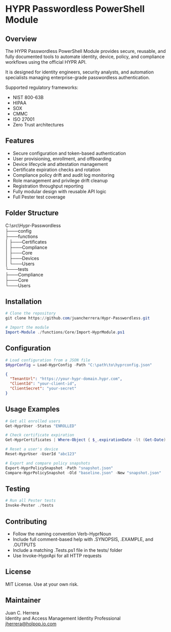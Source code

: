 # HYPR Passwordless PowerShell Module

## Overview

The HYPR Passwordless PowerShell Module provides secure, reusable, and fully documented tools to automate identity, device, policy, and compliance workflows using the official HYPR API.

It is designed for identity engineers, security analysts, and automation specialists managing enterprise-grade passwordless authentication.

Supported regulatory frameworks:
- NIST 800-63B
- HIPAA
- SOX
- CMMC
- ISO 27001
- Zero Trust architectures

## Features

- Secure configuration and token-based authentication
- User provisioning, enrollment, and offboarding
- Device lifecycle and attestation management
- Certificate expiration checks and rotation
- Compliance policy drift and audit log monitoring
- Role management and privilege drift cleanup
- Registration throughput reporting
- Fully modular design with reusable API logic
- Full Pester test coverage

## Folder Structure

C:\src\Hypr-Passwordless  
├───config  
├───functions  
│   ├───Certificates  
│   ├───Compliance  
│   ├───Core  
│   ├───Devices  
│   └───Users  
└───tests  
    ├───Compliance  
    ├───Core  
    └───Users

## Installation

```powershell
# Clone the repository
git clone https://github.com/juancherrera/Hypr-Passwordless.git

# Import the module
Import-Module ./functions/Core/Import-HyprModule.ps1
```

## Configuration

```powershell
# Load configuration from a JSON file
$HyprConfig = Load-HyprConfig -Path "C:\path\to\hyprconfig.json"
```

```json
{
  "TenantUrl": "https://your-hypr-domain.hypr.com",
  "ClientId": "your-client-id",
  "ClientSecret": "your-secret"
}
```

## Usage Examples

```powershell
# Get all enrolled users
Get-HyprUser -Status "ENROLLED"

# Check certificate expiration
Get-HyprCertificates | Where-Object { $_.expirationDate -lt (Get-Date).AddDays(30) }

# Reset a user's device
Reset-HyprUser -UserId "abc123"

# Export and compare policy snapshots
Export-HyprPolicySnapshot -Path "snapshot.json"
Compare-HyprPolicySnapshot -Old "baseline.json" -New "snapshot.json"
```

## Testing

```powershell
# Run all Pester tests
Invoke-Pester ./tests
```

## Contributing

- Follow the naming convention Verb-HyprNoun  
- Include full comment-based help with .SYNOPSIS, .EXAMPLE, and .OUTPUTS  
- Include a matching .Tests.ps1 file in the tests/ folder  
- Use Invoke-HyprApi for all HTTP requests

## License

MIT License. Use at your own risk.

## Maintainer

Juan C. Herrera  
Identity and Access Management Identity Professional  
jherrera@holpop.io.com